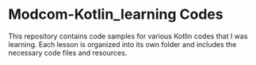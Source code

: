 # Modcom-Kotlin_learning Codes
This repository contains code samples for various Kotlin codes that I was learning. Each lesson is organized into its own folder and includes the necessary code files and resources.

